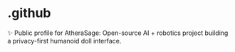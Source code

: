 # .github
✨ Public profile for AtheraSage: Open-source AI + robotics project building a privacy-first humanoid doll interface.
